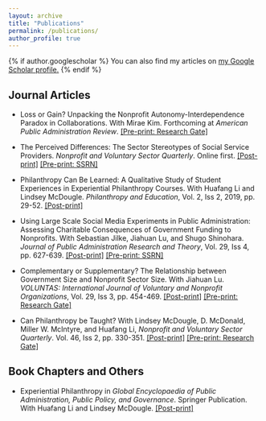 ```yaml
---
layout: archive
title: "Publications"
permalink: /publications/
author_profile: true
---
```


{% if author.googlescholar %}
  You can also find my articles on <u><a href="{{author.googlescholar}}">my Google Scholar profile</a>.</u>
{% endif %}
## Journal Articles

* Loss or Gain? Unpacking the Nonprofit Autonomy-Interdependence Paradox in Collaborations. With Mirae Kim. Forthcoming at _American Public Administration Review_. <a href="https://www.researchgate.net/publication/346928554_Loss_or_Gain_Unpacking_the_Nonprofit_Autonomy-Interdependence_Paradox_in_Collaborations?channel=doi&linkId=5fd2667792851c00f8661419&showFulltext=true" target="_blank"><u>[Pre-print: Research Gate]</u></a>

* The Perceived Differences: The Sector Stereotypes of Social Service Providers. _Nonprofit and Voluntary Sector Quarterly_. Online first. <a href="https://journals.sagepub.com/doi/full/10.1177/0899764020925903?casa_token=qlz9_3X2WT0AAAAA%3Ab0AEksTMES7VNfdAd_s8Ijh2_h-Kr-fQkWDsCvZXj4d04s7AsldRzLJZChp3TZETxIsCg8gT4JQ" target="_blank"><u>[Post-print]</u></a> <a href="https://papers.ssrn.com/sol3/papers.cfm?abstract_id=3733965" target="_blank"><u>[Pre-print: SSRN]</u></a>

* Philanthropy Can Be Learned: A Qualitative Study of Student Experiences in Experiential Philanthropy Courses. With Huafang Li and Lindsey McDougle. _Philanthropy and Education_, Vol. 2, Iss 2, 2019, pp. 29-52. <a href="https://www.jstor.org/stable/10.2979/phileduc.2.2.02?seq=1" target="_blank"><u>[Post-print]</u></a>

* Using Large Scale Social Media Experiments in Public Administration: Assessing Charitable Consequences of Government Funding to Nonprofits. With Sebastian Jilke, Jiahuan Lu, and Shugo Shinohara. _Journal of Public Administration Research and Theory_, Vol. 29, Iss 4, pp. 627-639. <a href="https://academic.oup.com/jpart/advance-article-abstract/doi/10.1093/jopart/muy021/4995543" target="_blank"><u>[Post-print]</u></a>  <a href="https://papers.ssrn.com/sol3/papers.cfm?abstract_id=3164576" target="_blank"><u>[Pre-print: SSRN]</u></a>

* Complementary or Supplementary? The Relationship between Government Size and Nonprofit Sector Size. With Jiahuan Lu. _VOLUNTAS: International Journal of Voluntary and Nonprofit Organizations_, Vol. 29, Iss 3, pp. 454-469. <a href="https://link.springer.com/article/10.1007%2Fs11266-018-9981-2" target="_blank"><u>[Post-print]</u></a> <a href="https://www.researchgate.net/publication/323647908_Complementary_or_Supplementary_The_Relationship_Between_Government_Size_and_Nonprofit_Sector_Size" target="_blank"><u>[Pre-print: Research Gate]</u></a>

* Can Philanthropy be Taught? With Lindsey McDougle, D. McDonald, Miller W. McIntyre, and Huafang Li, _Nonprofit and Voluntary Sector Quarterly_. Vol. 46, Iss 2, pp. 330-351. <a href="https://journals.sagepub.com/doi/full/10.1177/0899764016662355?casa_token=xfohrxowyZgAAAAA%3AhPNZlcKkLJT_OBOnioCNinRgmG57QvLVwa6XrEiv8BcwIS67hKxMDklYbN850H12c2h8zKgd_zs" target="_blank"><u>[Post-print]</u></a> <a href="https://www.researchgate.net/publication/307971126_Can_Philanthropy_be_Taught" target="_blank"><u>[Pre-print: Research Gate]</u></a>

## Book Chapters and Others

* Experiential Philanthropy in _Global Encyclopaedia of Public Administration, Public Policy, and Governance_. Springer Publication. With Huafang Li and Lindsey McDougle. <a href="https://link.springer.com/referenceworkentry/10.1007%2F978-3-319-31816-5_3048-1" target="_blank"><u>[Post-print]</u></a>

